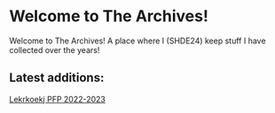# Welcome to The Archives!

Welcome to The Archives! A place where I (SHDE24) keep stuff I have collected over the years!

## Latest additions:

[Lekrkoekj PFP 2022-2023](https://shde24.github.io/archives/static/img/lekrpfp2223.png)
